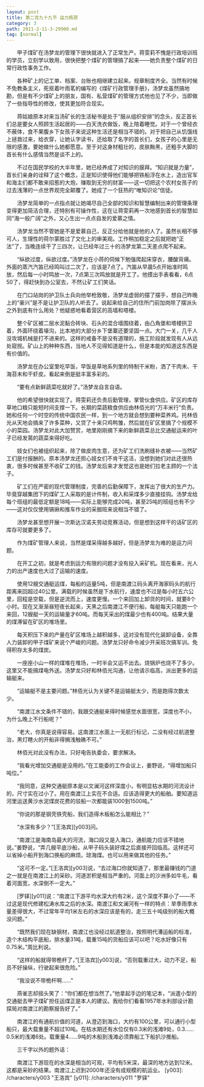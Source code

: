 ```yaml
---
layout: post
title: 第二百九十九节 运力瓶颈
category: 3
path: 2011-2-11-3-29900.md
tag: [normal]
---
```


　　甲子煤矿在汤梦龙的管理下很快就进入了正常生产。蒋雯莉不愧是行政培训班的学员，立刻学以致用，很快把整个煤矿的管理搞了起来——她负责整个煤矿的日常行政性事务工作。

　　各种矿上的记工单、档案、台账也相继建立起来。规章制度齐全。当然有时候不免教条主义，死抠着叶雨茗的编写的《煤矿行政管理手册》，汤梦龙虽然搞地勘，但是有不少煤矿上的朋友，国有、私营煤矿的管理方式他也见了不少，当即做了一些指导性的修改，使其更加符合现实。

　　蒋姑娘原本对来当汤矿长的生活秘书是处于“服从组织安排”的念头，反正首长们总是要女人照顾生活起居的——白天洗衣做饭，晚上陪着睡觉。对于一个曾经衣不蔽体，食不果腹乡下女孩子来说这种生活还是相当不错的。对于把自己从饥饿线上拯救过来，给衣穿，让她认字读书，还给取了名字的首长们，女孩子的心里是无限的感激，要她做什么她都愿意。至于对这身材粗壮的，皮肤黝黑，还粗手大脚的首长有什么感情当然是谈不上的。

　　不过在国民学校的大半年里，她已经养成了对知识的膜拜。“知识就是力量”，首长们亲身的诠释了这个概念，正是知识使得他们能够把铁船浮在水上，造出官军和海主们都不敢来招惹的大炮，赚取到无穷的财富——这一切把这个农村女孩子的过去浅薄的一点世界观完全颠覆了。她成了一个狂热的“唯知识论”信徒。

　　汤梦龙简单的一点指点就让她竭尽自己全部的知识和智慧编制出来的管理条理变得更加简洁合理，还特别有可操作性，这在让蒋雯莉再一次地感到首长的智慧如同“海一般广阔”之外，又心生出一点点自发的爱慕之情。

　　汤梦龙当然不管她是不是爱慕自己，反正分给他就是他的人了。虽然长相不够可人，生理性的荷尔蒙胜过了文化上的审美观。工作稍加稳定之后就把她“正法”了，当晚连续干了三四次，让已经年过三十的汤梦龙第二天差点爬不起来。

　　“纵欲过度，纵欲过度。”汤梦龙在小蒋的伺候下勉强爬起床穿衣，腰酸背痛。外面的蒸汽汽笛已经鸣叫过二次了，应该是7点了。汽笛从早晨5点开始准时鸣放，然后每一小时鸣放一次，7点第三次鸣放就是开工了。他摸出手表看看，6点50了，得赶快到办公室去，不然让矿工们笑话。

　　在门口站岗的护卫队士兵向他举枪致敬，汤梦龙虚弱的摆了摆手，想自己昨晚上的“豪兴”是不是让护卫队的人听去了。说起来给自己的住所门前加岗除了摆派头之外到底有什么用处？他疑惑地看着营区的高墙和塔楼。

　　整个矿区被二层水泥黏合砖块、石头的混合墙围绕着，由凸角堡和塔楼拱卫着，外面环绕着壕沟，比本地的大部分乡下堡寨还要坚固一点。大门一关，几千人没攻城机械是打不进来的。这样的戒备不是没有道理的，施工阶段就发现有人从远处窥觊。矿山上的种种东西，当地人不见得知道是什么，但是本能的知道这东西是有价值的。

　　汤梦龙在办公室里吃早饭，早饭是草地系列里的特制干米粉，洒了干肉末、干海苔末和干虾皮。看起来倒是挺丰富多彩的。

　　“要有点新鲜蔬菜吃就好了。”汤梦龙自言自语。

　　他的希望很快就实现了。蒋雯莉还负责后勤管理，掌管伙食供应。矿区的库存草地口粮只能短时间支撑一下。长期的菜蔬粮食供应由林佰光的“万丰米行”负责。她和任何一个时空的传统中国农民一样，到一个地方就会想到要种菜养鸡。托林佰光从天地会搞来了许多菜种，又贷了十来只鸡鸭雏，然后就在矿区里搞了个规模不小的菜园。汤梦龙对此大加赞赏，地里刚刚摘下来的新鲜蔬菜总比交通艇运来的叶子已经发蔫的蔬菜来得好吃。

　　妓女们也被组织起来，除了做皮肉生意，还为矿工们洗刷缝补衣被——当然矿工们是付报酬的。原本汤梦龙还担心妓女们不肯干这活，没想到她们对此还很热衷，很多时候甚至不收矿工的钱。汤梦龙后来才发觉这也是她们拉老主顾的一个法子。

　　矿工们在严密的现代管理制度，完善的后勤保障下，发挥出了很大的生产力。毕竟穿越集团下的煤矿工人采取的是计件制，收入和采煤多少直接挂钩。汤梦龙给每个班组的最低定额是18吨——实际上能够完成20吨，甚至25吨的班组也有不少——这对仅仅使用镐锹和推车作业的采掘班来说相当不错了。

　　汤梦龙甚至想开展一次斯达汉诺夫劳动竞赛活动，但是想到这样干的话矿区的库存可就要更多了。

　　作为煤矿管理人来说，当然是煤采得越多越好，但是汤梦龙为难的是运力问题。

　　在开工之初，就是考虑到运力有限的问题才没有投入采矿机。现在看来，光人力的出产速度也大过了运输的速度。

　　使用12艘交通艇运煤，每船的运量5吨，但是南渡江码头离开海家码头的航行距离来回超过40公里。满载的时候虽然是下水航行，速度也不过是每小时五六公里，回程是空载，但是逆流而上，速度更慢。一个来回加上卸货的时间，就要8个小时。现在又渐渐昼短夜长起来，天黑之后南渡江不便行船，每艇每天只能跑一个来回，12艘艇一天的运输量才60吨。而每天采出的煤最少也有400吨。结果大量的煤滞留在矿区的堆场里。

　　每天积压下来的产量在矿区堆场上越积越多，这对没有现代化装卸设备，全靠人力装卸的甲子煤矿来说个严峻的问题。汤梦龙只好命令减少开采班次搞军训。免得积存太多的煤炭。

　　一座座小山一样的煤堆在堆场，一时半会又运不出去。烧锅炉也烧不了多少。这里又不能搞煤电外送。汤梦龙只好和林佰光沟通，让他请示临高，派出更多的运输艇来。

　　“运输艇不是主要问题。”林佰光认为关键不是运输艇太少，而是跑得次数太少。

　　“南渡江水文条件不错的，我跟交通艇来得时候感觉水面很宽，深度也不小，为什么晚上不行船呢？”

　　“老大，你真是说得容易。这南渡江水面上一无航行标记，二没有经过航道整治，黑灯瞎火的开船非得搁浅触礁不可。”

　　林佰光对此没有办法，只好电告执委会，要求解决。

　　“我看光增加交通艇是没用的。”在工能委的工作会议上，姜野说，“得增加船只吨位。”

　　“我同意，这种交通艇原本是以文澜河这样深度小，有明显枯水期的河流设计的，尺寸实在过小了。用在南渡江上实在不合适。应该造得更大的船舶。要知道运河里运送黄沙水泥煤炭花费的驳船一次都能装1000到1500吨。”

　　“你说的那是钢壳铁壳船，我们造得木板船怎么能相比？”

　　“水深有多少？”[王洛宾][y003]问。

　　“南渡江是海南岛最大的河流，海口段又是入海口，通航能力应该不错地说。”姜野说，“弄几艘平底沙船，从甲子码头装好煤之后直接开回临高。这样还可以省掉小船开到海口换船的麻烦。琼海煤。也可以用来做其他的任务。”

　　“这可不一定。”[王洛宾][y003]说，“去过海口你就知道了，那里最赚钱的门道之一就是在南渡江上的采砂。河道淤积是相当严重的。河面上的沙洲多如牛毛，看着河面宽，水深倒不一定大。”

　　[罗铎][y011]说：“南渡江下游平均水深大约有2米，这个深度不算小了——不过这是现代修建松涛水库之后的水深。南渡江和文澜河有一样的特点：旱季雨季水量差得很大，不过常年平均1米左右的水深应该是有的，走三五十吨级别的船大概没问题。”

　　“既然我们现在缺钢材，南渡江也没经过航道整治，按照明代漕运船的标准，造个木结构平底船，排水量31吨，载重15吨的货船应该可以吧？吃水好像只有0.75米。”周比利说。

　　“这样的船就得带桅杆了，”[王洛宾][y003]说，“否则载重过大，动力不足，船员不好操纵，行驶起来很危险。”

　　“我没说不带桅杆啊……”

　　燕雀志却摇头笑了：“你们都在想当然了。”他拿起手边的笔记本，“派遣小型的交通艇去甲子煤矿担任运煤正是本人的建议。我给你们看看1957年水利部设计勘探局对南渡江的勘察报告好了。”

　　南渡江的有通航价值的河道，从澄迈到海口，大约有100公里，可以通行小型船只，最大载重量不超过10吨。在枯水期还有水位仅有0.3米的浅滩9处，0.3……0.5米的浅滩6处。载重量4……9吨的木船到浅滩必须靠船工下船扒沙推船。

　　三千字以外的题外话：

　　南渡江下游现在的水深是相当的可观，平均有5米深，最深的地方达到12米。这都是采砂的结果。南渡江上迟到2000年还没有成规模的航运业。
[y003]: /characters/y003 "王洛宾"
[y011]: /characters/y011 "罗铎"
